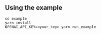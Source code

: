 ## Using the example

```shell
cd example
yarn install
OPENAI_API_KEY=<your_key> yarn run_example
```